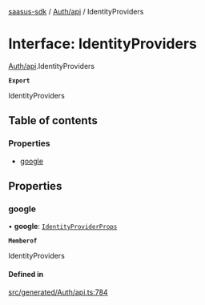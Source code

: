 [saasus-sdk](../README.md) / [Auth/api](../modules/Auth_api.md) / IdentityProviders

# Interface: IdentityProviders

[Auth/api](../modules/Auth_api.md).IdentityProviders

**`Export`**

IdentityProviders

## Table of contents

### Properties

- [google](Auth_api.IdentityProviders.md#google)

## Properties

### google

• **google**: [`IdentityProviderProps`](Auth_api.IdentityProviderProps.md)

**`Memberof`**

IdentityProviders

#### Defined in

[src/generated/Auth/api.ts:784](https://github.com/saasus-platform/saasus-sdk-javascript/blob/c67ac22/src/generated/Auth/api.ts#L784)
